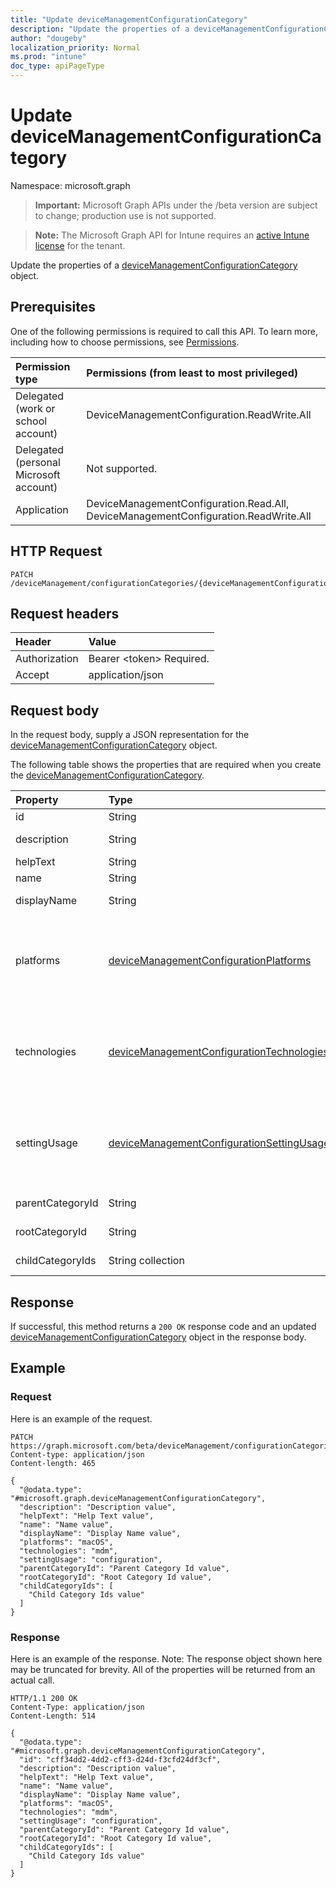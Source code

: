 ```yaml
---
title: "Update deviceManagementConfigurationCategory"
description: "Update the properties of a deviceManagementConfigurationCategory object."
author: "dougeby"
localization_priority: Normal
ms.prod: "intune"
doc_type: apiPageType
---
```


# Update deviceManagementConfigurationCategory

Namespace: microsoft.graph

> **Important:** Microsoft Graph APIs under the /beta version are subject to change; production use is not supported.

> **Note:** The Microsoft Graph API for Intune requires an [active Intune license](https://go.microsoft.com/fwlink/?linkid=839381) for the tenant.

Update the properties of a [deviceManagementConfigurationCategory](../resources/intune-deviceconfigv2-devicemanagementconfigurationcategory.md) object.

## Prerequisites
One of the following permissions is required to call this API. To learn more, including how to choose permissions, see [Permissions](/graph/permissions-reference).

|Permission type|Permissions (from least to most privileged)|
|:---|:---|
|Delegated (work or school account)|DeviceManagementConfiguration.ReadWrite.All|
|Delegated (personal Microsoft account)|Not supported.|
|Application|DeviceManagementConfiguration.Read.All, DeviceManagementConfiguration.ReadWrite.All|

## HTTP Request
<!-- {
  "blockType": "ignored"
}
-->
``` http
PATCH /deviceManagement/configurationCategories/{deviceManagementConfigurationCategoryId}
```

## Request headers
|Header|Value|
|:---|:---|
|Authorization|Bearer &lt;token&gt; Required.|
|Accept|application/json|

## Request body
In the request body, supply a JSON representation for the [deviceManagementConfigurationCategory](../resources/intune-deviceconfigv2-devicemanagementconfigurationcategory.md) object.

The following table shows the properties that are required when you create the [deviceManagementConfigurationCategory](../resources/intune-deviceconfigv2-devicemanagementconfigurationcategory.md).

|Property|Type|Description|
|:---|:---|:---|
|id|String|Identifier for item|
|description|String|Description of the item|
|helpText|String|Help text of the item|
|name|String|Name of the item|
|displayName|String|Display name of the item|
|platforms|[deviceManagementConfigurationPlatforms](../resources/intune-deviceconfigv2-devicemanagementconfigurationplatforms.md)|Platforms types, which settings in the category have. Possible values are: `none`, `macOS`, `windows10X`, `windows10`.|
|technologies|[deviceManagementConfigurationTechnologies](../resources/intune-deviceconfigv2-devicemanagementconfigurationtechnologies.md)|Technologies types, which settings in the category have. Possible values are: `none`, `mdm`, `windows10XManagement`, `configManager`.|
|settingUsage|[deviceManagementConfigurationSettingUsage](../resources/intune-deviceconfigv2-devicemanagementconfigurationsettingusage.md)|Indicates that the category contains settings that are used for Compliance or Configuration. Possible values are: `none`, `configuration`.|
|parentCategoryId|String|Parent id of the category.|
|rootCategoryId|String|Root id of the category.|
|childCategoryIds|String collection|List of child ids of the category.|



## Response
If successful, this method returns a `200 OK` response code and an updated [deviceManagementConfigurationCategory](../resources/intune-deviceconfigv2-devicemanagementconfigurationcategory.md) object in the response body.

## Example

### Request
Here is an example of the request.
``` http
PATCH https://graph.microsoft.com/beta/deviceManagement/configurationCategories/{deviceManagementConfigurationCategoryId}
Content-type: application/json
Content-length: 465

{
  "@odata.type": "#microsoft.graph.deviceManagementConfigurationCategory",
  "description": "Description value",
  "helpText": "Help Text value",
  "name": "Name value",
  "displayName": "Display Name value",
  "platforms": "macOS",
  "technologies": "mdm",
  "settingUsage": "configuration",
  "parentCategoryId": "Parent Category Id value",
  "rootCategoryId": "Root Category Id value",
  "childCategoryIds": [
    "Child Category Ids value"
  ]
}
```

### Response
Here is an example of the response. Note: The response object shown here may be truncated for brevity. All of the properties will be returned from an actual call.
``` http
HTTP/1.1 200 OK
Content-Type: application/json
Content-Length: 514

{
  "@odata.type": "#microsoft.graph.deviceManagementConfigurationCategory",
  "id": "cff34dd2-4dd2-cff3-d24d-f3cfd24df3cf",
  "description": "Description value",
  "helpText": "Help Text value",
  "name": "Name value",
  "displayName": "Display Name value",
  "platforms": "macOS",
  "technologies": "mdm",
  "settingUsage": "configuration",
  "parentCategoryId": "Parent Category Id value",
  "rootCategoryId": "Root Category Id value",
  "childCategoryIds": [
    "Child Category Ids value"
  ]
}
```




